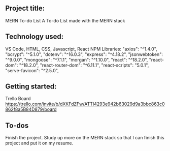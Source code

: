 ## Project title:

MERN To-do List
A To-do List made with the MERN stack

## Technology used:

VS Code, HTML, CSS, Javascript, React
NPM Libraries:
"axios": "^1.4.0",
"bcrypt": "^5.1.0",
"dotenv": "^16.0.3",
"express": "^4.18.2",
"jsonwebtoken": "^9.0.0",
"mongoose": "^7.1.1",
"morgan": "^1.10.0",
"react": "^18.2.0",
"react-dom": "^18.2.0",
"react-router-dom": "^6.11.1",
"react-scripts": "5.0.1",
"serve-favicon": "^2.5.0",

## Getting started:
Trello Board
https://trello.com/invite/b/dXKFdZFw/ATTI4293e942b63029d9a3bbc863c0862f8a5B84D879/board


## To-dos
Finish the project. Study up more on the MERN stack so that I can finish this project and put it on my resume.


